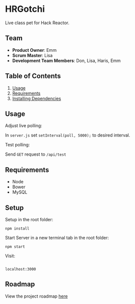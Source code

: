 # HRGotchi
Live class pet for Hack Reactor.

## Team

  - __Product Owner__: Emm
  - __Scrum Master__: Lisa
  - __Development Team Members__: Don, Lisa, Haris, Emm

## Table of Contents

1. [Usage](#Usage)
1. [Requirements](#Requirements)
1. [Installing Dependencies](#Setup)

## Usage

Adjust live polling:

In `server.js` set `setInterval(poll, 5000);` to desired interval.

Test polling:

Send `GET` request to `/api/test`

## Requirements

- Node
- Bower
- MySQL


## Setup


Setup in the root folder:

```
npm install

```

Start Server in a new terminal tab in the root folder:

```
npm start

```

Visit:

```

localhost:3000

```

## Roadmap

View the project roadmap [here](https://github.com/Sagacious-Sycamore/Sagacious_Sycamore/issues)
